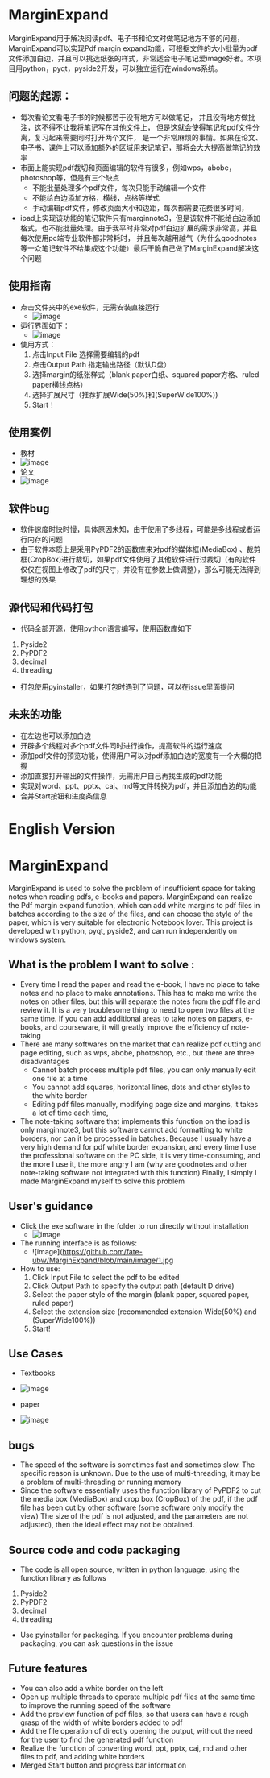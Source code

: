 # MarginExpand

 MarginExpand用于解决阅读pdf、电子书和论文时做笔记地方不够的问题，MarginExpand可以实现Pdf margin expand功能，可根据文件的大小批量为pdf文件添加白边，并且可以挑选纸张的样式，非常适合电子笔记爱image好者。本项目用python，pyqt，pyside2开发，可以独立运行在windows系统。



## 问题的起源：

+ 每次看论文看电子书的时候都苦于没有地方可以做笔记， 并且没有地方做批注，这不得不让我将笔记写在其他文件上， 但是这就会使得笔记和pdf文件分离，复习起来需要同时打开两个文件， 是一个非常麻烦的事情。如果在论文、电子书、课件上可以添加额外的区域用来记笔记，那将会大大提高做笔记的效率
+ 市面上能实现pdf裁切和页面编辑的软件有很多，例如wps，abobe，photoshop等，但是有三个缺点
  + 不能批量处理多个pdf文件，每次只能手动编辑一个文件
  + 不能给白边添加方格，横线，点格等样式
  + 手动编辑pdf文件，修改页面大小和边距，每次都需要花费很多时间，
+ ipad上实现该功能的笔记软件只有marginnote3，但是该软件不能给白边添加格式，也不能批量处理。由于我平时非常对pdf白边扩展的需求非常高，并且每次使用pc端专业软件都非常耗时， 并且每次越用越气（为什么goodnotes等一众笔记软件不给集成这个功能）最后干脆自己做了MarginExpand解决这个问题



## 使用指南

+ 点击文件夹中的exe软件，无需安装直接运行
  + ![image](https://github.com/fate-ubw/MarginExpand/blob/main/image/2.jpg)
+ 运行界面如下：
  + ![image](https://github.com/fate-ubw/MarginExpand/blob/main/image/1.jpg)
+ 使用方式：
  1. 点击Input File 选择需要编辑的pdf
  2. 点击Output Path 指定输出路径（默认D盘）
  3. 选择margin的纸张样式（blank paper白纸、squared paper方格、ruled paper横线点格）
  4. 选择扩展尺寸（推荐扩展Wide(50%)和(SuperWide100%))
  5. Start！

## 使用案例

+ 教材
+ ![image](https://github.com/fate-ubw/MarginExpand/blob/main/image/3.jpg)
+ 论文
+ ![image](https://github.com/fate-ubw/MarginExpand/blob/main/image/4.jpg)



## 软件bug

+ 软件速度时快时慢，具体原因未知，由于使用了多线程，可能是多线程或者运行内存的问题
+ 由于软件本质上是采用PyPDF2的函数库来对pdf的媒体框(MediaBox) 、裁剪框(CropBox)进行裁切，如果pdf文件使用了其他软件进行过裁切（有的软件仅仅在视图上修改了pdf的尺寸，并没有在参数上做调整），那么可能无法得到理想的效果 



## 源代码和代码打包

+ 代码全部开源，使用python语言编写，使用函数库如下

1. Pyside2
2. PyPDF2
3. decimal
4. threading

+ 打包使用pyinstaller，如果打包时遇到了问题，可以在issue里面提问



## 未来的功能

+ 在左边也可以添加白边
+ 开辟多个线程对多个pdf文件同时进行操作，提高软件的运行速度
+ 添加pdf文件的预览功能，使得用户可以对pdf添加白边的宽度有一个大概的把握
+ 添加直接打开输出的文件操作，无需用户自己再找生成的pdf功能
+ 实现对word、ppt、pptx、caj、md等文件转换为pdf，并且添加白边的功能
+ 合并Start按钮和进度条信息


# English Version

# MarginExpand

 MarginExpand is used to solve the problem of insufficient space for taking notes when reading pdfs, e-books and papers. MarginExpand can realize the Pdf margin expand function, which can add white margins to pdf files in batches according to the size of the files, and can choose the style of the paper, which is very suitable for electronic Notebook lover. This project is developed with python, pyqt, pyside2, and can run independently on windows system.



## What is the problem I want to solve :

- Every time I read the paper and read the e-book, I have no place to take notes and no place to make annotations. This has to make me write the notes on other files, but this will separate the notes from the pdf file and review it. It is a very troublesome thing to need to open two files at the same time. If you can add additional areas to take notes on papers, e-books, and courseware, it will greatly improve the efficiency of note-taking
- There are many softwares on the market that can realize pdf cutting and page editing, such as wps, abobe, photoshop, etc., but there are three disadvantages
  - Cannot batch process multiple pdf files, you can only manually edit one file at a time
  - You cannot add squares, horizontal lines, dots and other styles to the white border
  - Editing pdf files manually, modifying page size and margins, it takes a lot of time each time,
- The note-taking software that implements this function on the ipad is only marginnote3, but this software cannot add formatting to white borders, nor can it be processed in batches. Because I usually have a very high demand for pdf white border expansion, and every time I use the professional software on the PC side, it is very time-consuming, and the more I use it, the more angry I am (why are goodnotes and other note-taking software not integrated with this function) Finally, I simply I made MarginExpand myself to solve this problem



## User's guidance

- Click the exe software in the folder to run directly without installation
  + ![image](https://github.com/fate-ubw/MarginExpand/blob/main/image/2.jpg)
- The running interface is as follows:
  + ![image](https://github.com/fate-ubw/MarginExpand/blob/main/image/1.jpg
- How to use:
  1. Click Input File to select the pdf to be edited
  2. Click Output Path to specify the output path (default D drive)
  3. Select the paper style of the margin (blank paper, squared paper, ruled paper)
  4. Select the extension size (recommended extension Wide(50%) and (SuperWide100%))
  5. Start!

## Use Cases

- Textbooks
+ ![image](https://github.com/fate-ubw/MarginExpand/blob/main/image/3.jpg)
- paper
+ ![image](https://github.com/fate-ubw/MarginExpand/blob/main/image/4.jpg)



## bugs

- The speed of the software is sometimes fast and sometimes slow. The specific reason is unknown. Due to the use of multi-threading, it may be a problem of multi-threading or running memory
- Since the software essentially uses the function library of PyPDF2 to cut the media box (MediaBox) and crop box (CropBox) of the pdf, if the pdf file has been cut by other software (some software only modify the view) The size of the pdf is not adjusted, and the parameters are not adjusted), then the ideal effect may not be obtained.



## Source code and code packaging

- The code is all open source, written in python language, using the function library as follows

1. Pyside2
2. PyPDF2
3. decimal
4. threading

- Use pyinstaller for packaging. If you encounter problems during packaging, you can ask questions in the issue



## Future features

- You can also add a white border on the left
- Open up multiple threads to operate multiple pdf files at the same time to improve the running speed of the software
- Add the preview function of pdf files, so that users can have a rough grasp of the width of white borders added to pdf
- Add the file operation of directly opening the output, without the need for the user to find the generated pdf function
- Realize the function of converting word, ppt, pptx, caj, md and other files to pdf, and adding white borders
- Merged Start button and progress bar information


